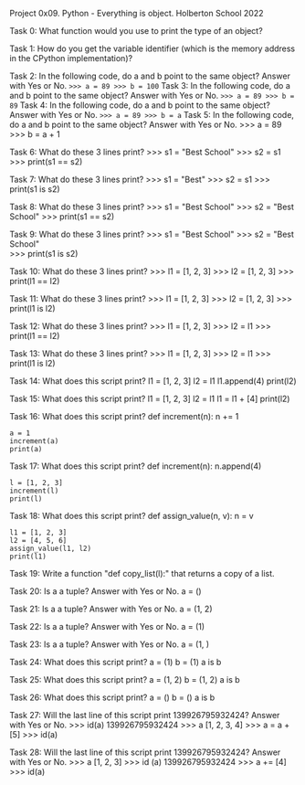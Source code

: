 Project 0x09. Python - Everything is object. Holberton School 2022

Task 0: What function would you use to print the type of an object?

Task 1: How do you get the variable identifier (which is the memory address in the CPython implementation)?

Task 2: In the following code, do a and b point to the same object? Answer with Yes or No.
	```
	>>> a = 89
	>>> b = 100
	```
Task 3: In the following code, do a and b point to the same object? Answer with Yes or No.
	```
	>>> a = 89
	>>> b = 89
	```
Task 4: In the following code, do a and b point to the same object? Answer with Yes or No.
	```
	>>> a = 89
	>>> b = a
	```
Task 5: In the following code, do a and b point to the same object? Answer with Yes or No.
	>>> a = 89
	>>> b = a + 1

Task 6: What do these 3 lines print?
	>>> s1 = "Best School"
	>>> s2 = s1
	>>> print(s1 == s2)

Task 7: What do these 3 lines print?
	>>> s1 = "Best"
	>>> s2 = s1
	>>> print(s1 is s2)

Task 8: What do these 3 lines print?
	>>> s1 = "Best School"
	>>> s2 = "Best School"
	>>> print(s1 == s2)

Task 9: What do these 3 lines print?
	>>> s1 = "Best School"
	>>> s2 = "Best School"	
	>>> print(s1 is s2)

Task 10: What do these 3 lines print?
	>>> l1 = [1, 2, 3]
	>>> l2 = [1, 2, 3]
	>>> print(l1 == l2)

Task 11: What do these 3 lines print?
	>>> l1 = [1, 2, 3]
	>>> l2 = [1, 2, 3] 
	>>> print(l1 is l2)

Task 12: What do these 3 lines print?
	>>> l1 = [1, 2, 3]
	>>> l2 = l1
	>>> print(l1 == l2)

Task 13: What do these 3 lines print?
	>>> l1 = [1, 2, 3]
	>>> l2 = l1
	>>> print(l1 is l2)

Task 14: What does this script print?
	l1 = [1, 2, 3]
	l2 = l1
	l1.append(4)
	print(l2)

Task 15: What does this script print?
	l1 = [1, 2, 3]
	l2 = l1
	l1 = l1 + [4]
	print(l2)

Task 16: What does this script print?
	def increment(n):
    		n += 1

	a = 1
	increment(a)
	print(a)

Task 17: What does this script print?
	def increment(n):
    		n.append(4)

	l = [1, 2, 3]
	increment(l)
	print(l)

Task 18: What does this script print?
	def assign_value(n, v):
    		n = v

	l1 = [1, 2, 3]
	l2 = [4, 5, 6]
	assign_value(l1, l2)
	print(l1)

Task 19: Write a function "def copy_list(l):" that returns a copy of a list.


Task 20: Is a a tuple? Answer with Yes or No.
	a = ()

Task 21: Is a a tuple? Answer with Yes or No.
	a = (1, 2)

Task 22: Is a a tuple? Answer with Yes or No.
	a = (1)

Task 23: Is a a tuple? Answer with Yes or No.
	a = (1, )

Task 24: What does this script print?
	a = (1)
	b = (1)
	a is b

Task 25: What does this script print?
	a = (1, 2)
	b = (1, 2)
	a is b

Task 26: What does this script print?
	a = ()
	b = ()
	a is b

Task 27: Will the last line of this script print 139926795932424? Answer with Yes or No.
	>>> id(a)
	139926795932424
	>>> a
	[1, 2, 3, 4]
	>>> a = a + [5]
	>>> id(a)

Task 28: Will the last line of this script print 139926795932424? Answer with Yes or No.
	>>> a
	[1, 2, 3]
	>>> id (a)
	139926795932424
	>>> a += [4]
	>>> id(a)


